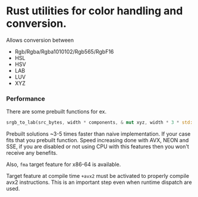 # Rust utilities for color handling and conversion.

Allows conversion between

- Rgb/Rgba/Rgba1010102/Rgb565/RgbF16
- HSL
- HSV
- LAB
- LUV
- XYZ

### Performance

There are some prebuilt functions for ex.

```rust
srgb_to_lab(src_bytes, width * components, & mut xyz, width * 3 * std::mem::size_of::<f32>() as u32, width, height);
```

Prebuilt solutions ~3-5 times faster than naive implementation. If your case fits that you prebuilt function.
Speed increasing done with AVX, NEON and SSE, if you are disabled or not using CPU with this features then you won't
receive any benefits. 

Also, `fma` target feature for x86-64 is available.

Target feature at compile time `+avx2` must be activated to properly compile avx2 instructions. This is an important step even when runtime dispatch are used.